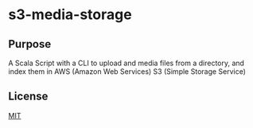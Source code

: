 # s3-media-storage
## Purpose
A Scala Script with a CLI to upload and media files from a directory, and index them in AWS (Amazon Web Services) S3 (Simple Storage Service)
## License
[MIT](LICENSE)
